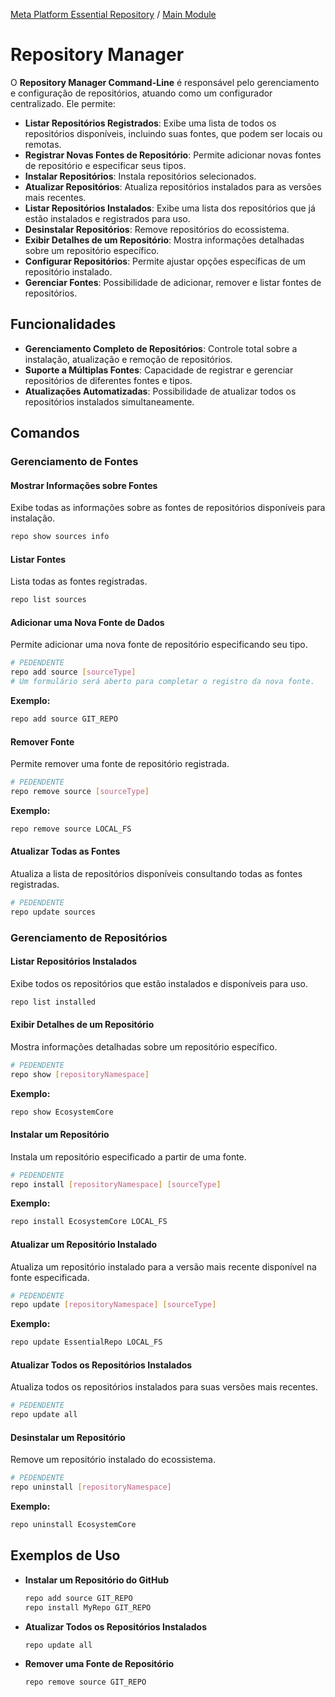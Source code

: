 [Meta Platform Essential Repository](../../../README.md) / [Main Module](../../README.md)
# Repository Manager
O **Repository Manager Command-Line** é responsável pelo gerenciamento e configuração de repositórios, atuando como um configurador centralizado. Ele permite:

- **Listar Repositórios Registrados**: Exibe uma lista de todos os repositórios disponíveis, incluindo suas fontes, que podem ser locais ou remotas.
- **Registrar Novas Fontes de Repositório**: Permite adicionar novas fontes de repositório e especificar seus tipos.
- **Instalar Repositórios**: Instala repositórios selecionados.
- **Atualizar Repositórios**: Atualiza repositórios instalados para as versões mais recentes.
- **Listar Repositórios Instalados**: Exibe uma lista dos repositórios que já estão instalados e registrados para uso.
- **Desinstalar Repositórios**: Remove repositórios do ecossistema.
- **Exibir Detalhes de um Repositório**: Mostra informações detalhadas sobre um repositório específico.
- **Configurar Repositórios**: Permite ajustar opções específicas de um repositório instalado.
- **Gerenciar Fontes**: Possibilidade de adicionar, remover e listar fontes de repositórios.


## Funcionalidades

- **Gerenciamento Completo de Repositórios**: Controle total sobre a instalação, atualização e remoção de repositórios.
- **Suporte a Múltiplas Fontes**: Capacidade de registrar e gerenciar repositórios de diferentes fontes e tipos.
- **Atualizações Automatizadas**: Possibilidade de atualizar todos os repositórios instalados simultaneamente.

## Comandos

### Gerenciamento de Fontes

#### Mostrar Informações sobre Fontes

Exibe todas as informações sobre as fontes de repositórios disponíveis para instalação.

```bash
repo show sources info
```

#### Listar Fontes

Lista todas as fontes registradas.

```bash
repo list sources
```

#### Adicionar uma Nova Fonte de Dados

Permite adicionar uma nova fonte de repositório especificando seu tipo.

```bash
# PEDENDENTE
repo add source [sourceType]
# Um formulário será aberto para completar o registro da nova fonte.
```

**Exemplo:**

```bash
repo add source GIT_REPO
```

#### Remover Fonte

Permite remover uma fonte de repositório registrada.

```bash
# PEDENDENTE
repo remove source [sourceType]
```

**Exemplo:**

```bash
repo remove source LOCAL_FS
```

#### Atualizar Todas as Fontes

Atualiza a lista de repositórios disponíveis consultando todas as fontes registradas.

```bash
# PEDENDENTE
repo update sources
```

### Gerenciamento de Repositórios

#### Listar Repositórios Instalados

Exibe todos os repositórios que estão instalados e disponíveis para uso.

```bash
repo list installed
```

#### Exibir Detalhes de um Repositório

Mostra informações detalhadas sobre um repositório específico.

```bash
# PEDENDENTE
repo show [repositoryNamespace]
```

**Exemplo:**

```bash
repo show EcosystemCore
```

#### Instalar um Repositório

Instala um repositório especificado a partir de uma fonte.

```bash
# PEDENDENTE
repo install [repositoryNamespace] [sourceType]
```

**Exemplo:**

```bash
repo install EcosystemCore LOCAL_FS
```

#### Atualizar um Repositório Instalado

Atualiza um repositório instalado para a versão mais recente disponível na fonte especificada.

```bash
# PEDENDENTE
repo update [repositoryNamespace] [sourceType]
```

**Exemplo:**

```bash
repo update EssentialRepo LOCAL_FS
```

#### Atualizar Todos os Repositórios Instalados

Atualiza todos os repositórios instalados para suas versões mais recentes.

```bash
# PEDENDENTE
repo update all
```

#### Desinstalar um Repositório

Remove um repositório instalado do ecossistema.

```bash
# PEDENDENTE
repo uninstall [repositoryNamespace]
```

**Exemplo:**

```bash
repo uninstall EcosystemCore
```

## Exemplos de Uso

- **Instalar um Repositório do GitHub**

  ```bash
  repo add source GIT_REPO
  repo install MyRepo GIT_REPO
  ```

- **Atualizar Todos os Repositórios Instalados**

  ```bash
  repo update all
  ```

- **Remover uma Fonte de Repositório**

  ```bash
  repo remove source GIT_REPO
  ```
